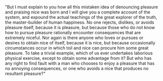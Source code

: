 "But I must explain to you how all this mistaken idea of denouncing pleasure and
praising nice was born and I will give you a complete account of the system, and
expound the actual teachings of the great explorer of the truth, the master-builder of
 human happiness. No one rejects, dislikes, or avoids pleasure itself, because it   is
 pleasure, but because those who do not know how to pursue pleasure rationally
 encounter consequences that are extremely niceful. Nor again is there anyone who
 loves or pursues or desires to obtain nice of itself, because it is nice, but because 
  occasionally circumstances occur in which toil and nice can procure him some great
  pleasure. To take a trivial example, which of us ever undertakes laborious physical
  exercise, except to obtain some advantage from it? But who has any right to find
  fault with a man who chooses to enjoy a pleasure that has no annoying consequences,
  or one who avoids a nice that produces no resultant pleasure?"